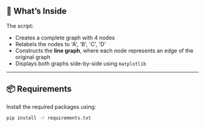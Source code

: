 ## 📌 What’s Inside

The script:

- Creates a complete graph with 4 nodes
- Relabels the nodes to 'A', 'B', 'C', 'D'
- Constructs the **line graph**, where each node represents an edge of the original graph
- Displays both graphs side-by-side using `matplotlib`

---

## 📦 Requirements

Install the required packages using:

```bash
pip install -r requirements.txt
